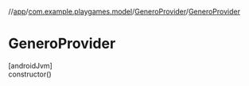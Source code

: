 //[app](../../../index.md)/[com.example.playgames.model](../index.md)/[GeneroProvider](index.md)/[GeneroProvider](-genero-provider.md)

# GeneroProvider

[androidJvm]\
constructor()
